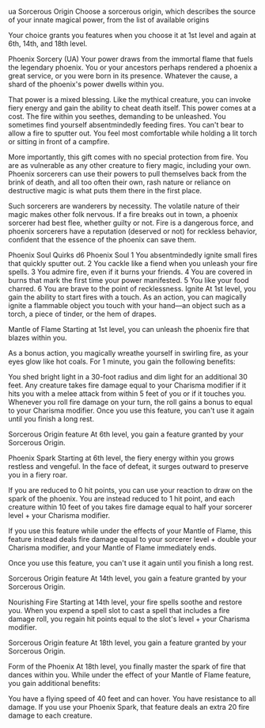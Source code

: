 ua
Sorcerous Origin
Choose a sorcerous origin, which describes the source of your innate magical power, from the list of available origins

Your choice grants you features when you choose it at 1st level and again at 6th, 14th, and 18th level.

Phoenix Sorcery (UA)
Your power draws from the immortal flame that fuels the legendary phoenix. You or your ancestors perhaps rendered a phoenix a great service, or you were born in its presence. Whatever the cause, a shard of the phoenix's power dwells within you.

That power is a mixed blessing. Like the mythical creature, you can invoke fiery energy and gain the ability to cheat death itself. This power comes at a cost. The fire within you seethes, demanding to be unleashed. You sometimes find yourself absentmindedly feeding fires. You can't bear to allow a fire to sputter out. You feel most comfortable while holding a lit torch or sitting in front of a campfire.

More importantly, this gift comes with no special protection from fire. You are as vulnerable as any other creature to fiery magic, including your own. Phoenix sorcerers can use their powers to pull themselves back from the brink of death, and all too often their own, rash nature or reliance on destructive magic is what puts them there in the first place.

Such sorcerers are wanderers by necessity. The volatile nature of their magic makes other folk nervous. If a fire breaks out in town, a phoenix sorcerer had best flee, whether guilty or not. Fire is a dangerous force, and phoenix sorcerers have a reputation (deserved or not) for reckless behavior, confident that the essence of the phoenix can save them.

Phoenix Soul Quirks
d6	Phoenix Soul
1	You absentmindedly ignite small fires that quickly sputter out.
2	You cackle like a fiend when you unleash your fire spells.
3	You admire fire, even if it burns your friends.
4	You are covered in burns that mark the first time your power manifested.
5	You like your food charred.
6	You are brave to the point of recklessness.
Ignite
At 1st level, you gain the ability to start fires with a touch. As an action, you can magically ignite a flammable object you touch with your hand—an object such as a torch, a piece of tinder, or the hem of drapes.

Mantle of Flame
Starting at 1st level, you can unleash the phoenix fire that blazes within you.

As a bonus action, you magically wreathe yourself in swirling fire, as your eyes glow like hot coals. For 1 minute, you gain the following benefits:

You shed bright light in a 30-foot radius and dim light for an additional 30 feet.
Any creature takes fire damage equal to your Charisma modifier if it hits you with a melee attack from within 5 feet of you or if it touches you.
Whenever you roll fire damage on your turn, the roll gains a bonus to equal to your Charisma modifier.
Once you use this feature, you can't use it again until you finish a long rest.

Sorcerous Origin feature
At 6th level, you gain a feature granted by your Sorcerous Origin.

Phoenix Spark
Starting at 6th level, the fiery energy within you grows restless and vengeful. In the face of defeat, it surges outward to preserve you in a fiery roar.

If you are reduced to 0 hit points, you can use your reaction to draw on the spark of the phoenix. You are instead reduced to 1 hit point, and each creature within 10 feet of you takes fire damage equal to half your sorcerer level + your Charisma modifier.

If you use this feature while under the effects of your Mantle of Flame, this feature instead deals fire damage equal to your sorcerer level + double your Charisma modifier, and your Mantle of Flame immediately ends.

Once you use this feature, you can't use it again until you finish a long rest.

Sorcerous Origin feature
At 14th level, you gain a feature granted by your Sorcerous Origin.

Nourishing Fire
Starting at 14th level, your fire spells soothe and restore you. When you expend a spell slot to cast a spell that includes a fire damage roll, you regain hit points equal to the slot's level + your Charisma modifier.

Sorcerous Origin feature
At 18th level, you gain a feature granted by your Sorcerous Origin.

Form of the Phoenix
At 18th level, you finally master the spark of fire that dances within you. While under the effect of your Mantle of Flame feature, you gain additional benefits:

You have a flying speed of 40 feet and can hover.
You have resistance to all damage.
If you use your Phoenix Spark, that feature deals an extra 20 fire damage to each creature.
